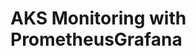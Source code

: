 # AKS Monitoring with PrometheusGrafana                                                                                                                                                                                                                                                                                                                                                                                                                                                                         
